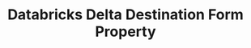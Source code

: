 ---
# -------------------------- #
#        CONTENT TYPE        #
# -------------------------- #

product-type: "connect"
content-type: "api-form"
form-type: "destination"
key: "destination-form-properties-databricks-delta-object"


# -------------------------- #
#        OBJECT INFO         #
# -------------------------- #

title: "Databricks Delta Destination Form Property"
api-type: "databricks_delta"
display-name: "Databricks Delta"

docs-name: "databricks-delta"
db-type: "databricks-delta"

description: |
  To set up an {{ form-property.display-name }} destination, users will need to:

  - TODO

  Refer to our [{{ form-property.display-name }} documentation]({{ link.destinations.setup.databricks-delta | prepend: site.baseurl }}) for additional details.


# -------------------------- #
#      OBJECT ATTRIBUTES     #
# -------------------------- #

uses-common-fields: false
object-attributes:
  - name: "s3_bucket" # TODO: The name of this property may change. The report card isn't live yet.
    type: "string"
    required: true
    read-only: false
    description: "The name of the Amazon S3 bucket Stitch will stage data to before loading into {{ form-property.display-name }}."
    value: |
      "stitch-databricks-delta-bucket"

  - name: "access_token"
    type: "string"
    required: true
    read-only: false
    description: |
      TODO
    value: |
      "<ACCESS_TOKEN>"

  - name: "jdbc_url"
    type: "string"
    required: true
    read-only: false
    description: |
      TODO
    value: |
      "TODO"
---